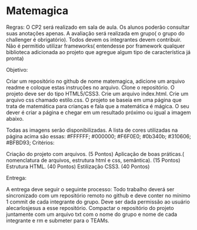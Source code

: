 # Matemagica

Regras: O CP2 será realizado em sala de aula. Os alunos poderão consultar suas anotações apenas. A avaliação será realizada em grupo( o grupo do challenger é obrigatório). Todos devem os integrantes devem contribuir. Não é permitido utilizar frameworks( entendesse por framework qualquer biblioteca adicionada ao projeto que agregue algum tipo de característica já pronta)

Objetivo:

Criar um repositório no github de nome matemagica, adicione um arquivo readme e coloque estas instruções no arquivo. Clone o repositório. O projeto deve ser do tipo HTML5/CSS3. Crie um arquivo index.html. Crie um arquivo css chamado estilo.css. O projeto se baseia em uma página que trata de matemática para crianças e fala que a matemática é mágica. O seu dever é criar a página e chegar em um resultado próximo ou igual a imagem abaixo.

Todas as imagens serão disponibilizadas. A lista de cores utilizadas na página acima são essas: #FFFFFF; #000000; #F6F0E0; #0b340b; #310606; #BFBD93; Critérios:

Criação do projeto com arquivos. (5 Pontos) Aplicação de boas práticas.( nomenclatura de arquivos, estrutura html e css, semântica). (15 Pontos) Estrutura HTML. (40 Pontos) Estilização CSS3. (40 Pontos)

Entrega:

A entrega deve seguir o seguinte processo: Todo trabalho deverá ser sincronizado com um repositório remoto no github e deve conter no mínimo 1 commit de cada integrante do grupo. Deve ser dada permissão ao usuário alecarlosjesus a esse repositório. Compactar o repositório do projeto juntamente com um arquivo txt com o nome do grupo e nome de cada integrante e rm e submeter para o TEAMs.